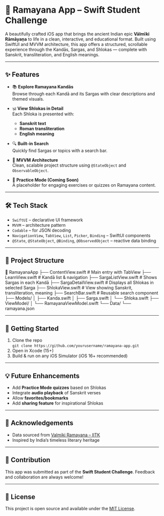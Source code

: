 # 📖 Ramayana App – Swift Student Challenge

A beautifully crafted iOS app that brings the ancient Indian epic **Vālmīki Rāmāyaṇa** to life in a clean, interactive, and educational format. Built using SwiftUI and MVVM architecture, this app offers a structured, scrollable experience through the Kandās, Sargas, and Shlokas — complete with Sanskrit, transliteration, and English meanings.

---

## ✨ Features

- 📚 **Explore Ramayana Kandās**  
  Browse through each Kandā and its Sargas with clear descriptions and themed visuals.

- 🕉️ **View Shlokas in Detail**  
  Each Shloka is presented with:
  - **Sanskrit text**
  - **Roman transliteration**
  - **English meaning**

- 🔍 **Built-in Search**  
  Quickly find Sargas or topics with a search bar.

- 📐 **MVVM Architecture**  
  Clean, scalable project structure using `@StateObject` and `ObservableObject`.

- 🧘 **Practice Mode (Coming Soon)**  
  A placeholder for engaging exercises or quizzes on Ramayana content.

---

## 🛠️ Tech Stack

- `SwiftUI` – declarative UI framework
- `MVVM` – architecture pattern
- `Codable` – for JSON decoding
- `NavigationView`, `TabView`, `List`, `Picker`, `Binding` – SwiftUI components
- `@State`, `@StateObject`, `@Binding`, `@ObservedObject` – reactive data binding

---

## 📂 Project Structure

📁 RamayanaApp
├── ContentView.swift       # Main entry with TabView
├── LearnView.swift         # Kandā list & navigation
├── SargaListView.swift     # Shows Sargas in each Kandā
├── SargaDetailView.swift   # Displays all Shlokas in selected Sarga
├── ShlokaView.swift        # View showing Sanskrit, transliteration, meaning
├── SearchBar.swift         # Reusable search component
├── Models/
│   ├── Kanda.swift
│   ├── Sarga.swift
│   └── Shloka.swift
├── ViewModel/
│   └── RamayanaViewModel.swift
└── Data/
└── ramayana.json

---

## 🚀 Getting Started

1. Clone the repo  
   `git clone https://github.com/yourusername/ramayana-app.git`
2. Open in Xcode (15+)
3. Build & run on any iOS Simulator (iOS 16+ recommended)

---

## 💡 Future Enhancements

- Add **Practice Mode quizzes** based on Shlokas
- Integrate **audio playback** of Sanskrit verses
- Allow **favorites/bookmarks**
- Add **sharing feature** for inspirational Shlokas

---

## 📜 Acknowledgements

- Data sourced from [Valmiki Ramayana – IITK](https://www.valmiki.iitk.ac.in)
- Inspired by India’s timeless literary heritage

---

## 🙌 Contribution

This app was submitted as part of the **Swift Student Challenge**. Feedback and collaboration are always welcome!

---

## 📘 License

This project is open source and available under the [MIT License](LICENSE).
